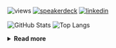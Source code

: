 ![views](https://komarev.com/ghpvc/?username=chck&color=blueviolet)
[![speakerdeck](https://img.shields.io/badge/Speaker_Deck-chck-8a2be2?style=flat-square&logo=speaker-deck)](https://speakerdeck.com/chck)
[![linkedin](https://img.shields.io/badge/LinkedIn-chck-8a2be2?style=flat-square&logo=linkedin)](https://www.linkedin.com/in/chck/)

<p align="left"> 
  <img alt="GitHub Stats" align="center" height="150" src="https://github-readme-stats-nine-umber-51.vercel.app/api?username=chck&count_private=true&show_icons=true&hide_title=true&theme=buefy" />
  <img alt="Top Langs" align="center" height="150" src="https://github-readme-stats-nine-umber-51.vercel.app/api/top-langs/?username=chck&layout=compact&count_private=true&show_icons=true&hide_title=true&theme=buefy" />
</p>

<details>
  <summary><b>Read more</b></summary>
  <br>

  <!--START_SECTION:waka-->
**🐱 My GitHub Data** 

> 📦 82.6 kB Used in GitHub's Storage 
 > 
> 🏆 483 Contributions in the Year 2024
 > 
> 💼 Opted to Hire
 > 
> 📜 133 Public Repositories 
 > 
> 🔑 22 Private Repositories 
 > 
**I'm a Night 🦉** 

```text
🌞 Morning                862 commits         ███░░░░░░░░░░░░░░░░░░░░░░   13.17 % 
🌆 Daytime                2102 commits        ████████░░░░░░░░░░░░░░░░░   32.12 % 
🌃 Evening                1918 commits        ███████░░░░░░░░░░░░░░░░░░   29.30 % 
🌙 Night                  1663 commits        ██████░░░░░░░░░░░░░░░░░░░   25.41 % 
```
📅 **I'm Most Productive on Thursday** 

```text
Monday                   1292 commits        █████░░░░░░░░░░░░░░░░░░░░   19.74 % 
Tuesday                  1000 commits        ████░░░░░░░░░░░░░░░░░░░░░   15.28 % 
Wednesday                1078 commits        ████░░░░░░░░░░░░░░░░░░░░░   16.47 % 
Thursday                 1573 commits        ██████░░░░░░░░░░░░░░░░░░░   24.03 % 
Friday                   656 commits         ███░░░░░░░░░░░░░░░░░░░░░░   10.02 % 
Saturday                 381 commits         █░░░░░░░░░░░░░░░░░░░░░░░░   05.82 % 
Sunday                   565 commits         ██░░░░░░░░░░░░░░░░░░░░░░░   08.63 % 
```


📊 **This Week I Spent My Time On** 

```text
💬 Programming Languages: 
Rust                     1 hr 14 mins        ██████████░░░░░░░░░░░░░░░   38.45 % 
Terraform                54 mins             ███████░░░░░░░░░░░░░░░░░░   27.80 % 
Makefile                 20 mins             ███░░░░░░░░░░░░░░░░░░░░░░   10.67 % 
TOML                     16 mins             ██░░░░░░░░░░░░░░░░░░░░░░░   08.49 % 
Markdown                 14 mins             ██░░░░░░░░░░░░░░░░░░░░░░░   07.38 % 

🔥 Editors: 
RustRover                1 hr 45 mins        █████████████░░░░░░░░░░░░   53.97 % 
Neovim                   1 hr 29 mins        ████████████░░░░░░░░░░░░░   46.03 % 
```

**I Mostly Code in Python** 

```text
Python                   45 repos            █████████░░░░░░░░░░░░░░░░   34.88 % 
Jupyter Notebook         19 repos            ████░░░░░░░░░░░░░░░░░░░░░   14.73 % 
Rust                     7 repos             █░░░░░░░░░░░░░░░░░░░░░░░░   05.43 % 
TypeScript               4 repos             █░░░░░░░░░░░░░░░░░░░░░░░░   03.10 % 
Astro                    1 repo              ░░░░░░░░░░░░░░░░░░░░░░░░░   00.78 % 
```



**Timeline**

![Lines of Code chart](https://raw.githubusercontent.com/chck/chck/main/assets/bar_graph.png)


 Last Updated on 2024-08-11 01:48 UTC
<!--END_SECTION:waka-->
</details>

